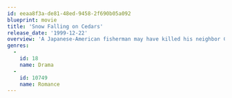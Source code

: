 ```yaml
---
id: eeaa8f3a-de81-48ed-9458-2f690b05a092
blueprint: movie
title: 'Snow Falling on Cedars'
release_date: '1999-12-22'
overview: 'A Japanese-American fisherman may have killed his neighbor Carl at sea. In the 1950s, race figures in the trial. So does reporter Ishmael.'
genres:
  -
    id: 18
    name: Drama
  -
    id: 10749
    name: Romance
---
```

